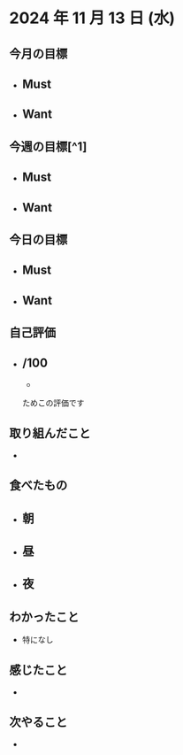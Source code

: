 # 2024 年 11 月 13 日 (水)

## 今月の目標
- Must
  - 
- Want
  - 

## 今週の目標[^1]
- Must
  - 
- Want
  - 

## 今日の目標
- Must
  -  
- Want
  - 

## 自己評価
- __/100__
  - 
  - 

  ためこの評価です

## 取り組んだこと
- 

## 食べたもの
- 朝
  - 
- 昼
  - 
- 夜
  -

## わかったこと
- 特になし

## 感じたこと
- 

## 次やること
- 
